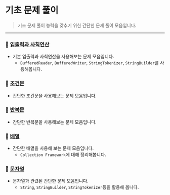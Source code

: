 # 기초 문제 풀이
> 기초 문제 풀이 능력을 갖추기 위한 간단한 문제 풀이 모음입니다.

***

### 📁 [입출력과 사칙연산](https://github.com/imgzon3/algorithm/tree/master/src/basic/io)

- 기본 입출력과 사칙연산을 사용해보는 문제 모음입니다.
  - ```BufferedReader```, ```BufferedWriter```, ```StringTokenizer```, ```StringBuilder```를 사용해봅니다.

### 📁 [조건문](https://github.com/imgzon3/algorithm/tree/master/src/basic/ifelse)
- 간단한 조건문을 사용해보는 문제 모음입니다.

### 📁 [반복문](https://github.com/imgzon3/algorithm/tree/master/src/basic/loop)
- 간단한 반복문을 사용해보는 문제 모음입니다.

### 📁 [배열](https://github.com/imgzon3/algorithm/tree/master/src/basic/array)
- 간단한 배열을 사용해 보는 문제 모음입니다.
  - ```Collection Framework```에 대해 정리해봅니다.

### 📁 [문자열](https://github.com/imgzon3/algorithm/tree/master/src/basic/string)
- 문자열과 관련된 간단한 문제 모음입니다.
  - ```String```, ```StringBuilder```, ```StringTokenizer```등을 활용해 봅니다.